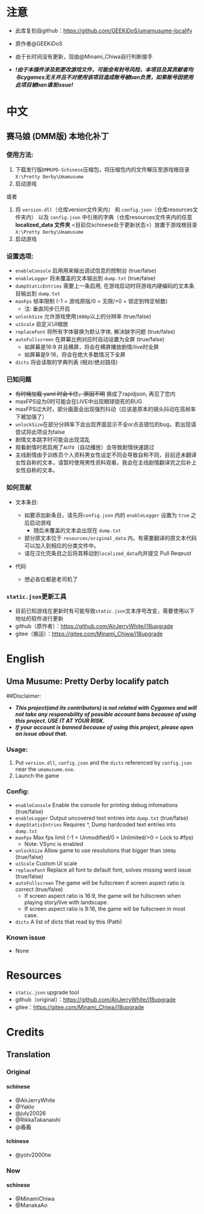 # 注意
- 此库复刻自github：https://github.com/GEEKiDoS/umamusume-localify
- 原作者@GEEKiDoS
- 由于长时间没有更新，现由@Minami_Chiwa自行判断接手

-  **_!由于本插件涉及到更改游戏文件，可能会有封号风险，本项目及其贡献者均与cygames无关并且不对使用该项目造成账号被ban负责，如果账号因使用此项目被ban请发issue!_** 

# 中文
## 赛马娘 (DMM版) 本地化补丁

### 使用方法:
1. 下载发行版`DMMUPD-Schinese`压缩包，将压缩包内的文件解压至游戏根目录`X:\Pretty Derby\Umamusume`
2. 启动游戏

或者

1. 将 `version.dll`（仓库version文件夹内） 和 `config.json`（仓库resources文件夹内） 以及 `config.json` 中引用的字典（仓库resources文件夹内的任意 **localized_data 文件夹**  <目前仅schinese处于更新状态>）放置于游戏根目录 `X:\Pretty Derby\Umamusume` 
2. 启动游戏

### 设置选项:
- `enableConsole` 启用用来输出调试信息的控制台 (true/false)
- `enableLogger` 将未覆盖的文本输出到 `dump.txt` (true/false)
- `dumpStaticEntries` 需要上一条启用, 在游戏启动时将游戏内硬编码的文本条目输出到 `dump.txt`
- `maxFps` 帧率限制 (-1 = 游戏原版/0 = 无限/>0 = 锁定到特定帧数)
    - 注: 垂直同步已开启
- `unlockSize` 允许游戏使用`1080p`以上的分辨率 (true/false)
- `uiScale` 自定义UI缩放
- `replaceFont` 将所有字体替换为默认字体, 解决缺字问题 (true/false)
- `autoFullscreen` 在屏幕比例对应时自动设置为全屏 (true/false)
    - 如屏幕是16:9 并且横屏，将会在横屏播放剧情/live时全屏
    - 如屏幕是9:16，将会在绝大多数情况下全屏
- `dicts` 将会读取的字典列表 (相对/绝对路径)

### 已知问题
- ~~有时候加载 yaml 时会卡住，原因不明~~ 换成了rapidjson, 再见了您内
- maxFPS设为0时可能会在LIVE中出现眼球锁死的BUG
- maxFPS过大时，部分画面会出现强烈抖动（应该是原本的镜头抖动在高帧率下被加强了）
- `unlockSize`在部分分辨率下会出现界面显示不全or点击错位的bug，若出现请尝试将此项设为false
- 剧情文本跳字时可能会出现混乱
- 观看剧情时若启用了`AUTO`（自动播放）会导致剧情快速跳过
- 主线剧情由于训练员个人资料男女性设定不同会导致自称不同，目前还未翻译女性自称的文本，请暂时使用男性资料观看，我会在主线剧情翻译完之后补上女性自称的文本。

### 如何贡献
 - 文本条目: 
    - 如要添加新条目，请先将`config.json` 内的 `enableLogger` 设置为 `true` 之后启动游戏
        - 随后未覆盖的文本会出现在 `dump.txt`
    - 部分原文本位于 `resources/original_data` 内，有需要翻译的原文本代码可以加入到相应的分类文件中。
    - 请在汉化完条目之后将其移动到`localized_data`内并提交 Pull Reqeust
    
 - 代码
    - 想必各位都是老司机了

### `static.json`更新工具
- 目前已知游戏在更新时有可能导致`static.json`文本序号改变，需要使用以下地址的软件进行更新
- github（原作者）：https://github.com/AirJerryWhite/i18upgrade
- gitee（搬运）：https://gitee.com/Minami_Chiwa/i18upgrade


# English
## Uma Musume: Pretty Derby localify patch

##Disclaimer: 
- **_This project(and its contributors) is not related with Cygames and will not take any responsbility of possible account bans because of using this project. USE IT AT YOUR RISK._** 
- **_If your account is banned because of using this project, please open an issue about that._** 

### Usage:
1. Put `version.dll`, `config.json` and the `dicts` referenced by `config.json` near the `umamusume.exe`.
2. Launch the game

### Config:
- `enableConsole` Enable the console for printing debug infomations (true/false)
- `enableLogger` Output uncovered text entries into `dump.txt` (true/false)
- `dumpStaticEntries` Requires ^, Dump hardcoded text entries into `dump.txt`
- `maxFps` Max fps limit (-1 = Unmodified/0 = Unlimited/>0 = Lock to #fps)
    - Note: VSync is enabled
- `unlockSize` Allow game to use resolutions that bigger than `1080p` (true/false)
- `uiScale` Custom UI scale
- `replaceFont` Replace all font to default font, solves missing word issue (true/false)
- `autoFullscreen` The game will be fullscreen if screen aspect ratio is correct (true/false)
    - If screen aspect ratio is 16:9, the game will be fullscreen when playing story/live with landscape.
    - If screen aspect ratio is 9:16, the game will be fullscreen in most case.
- `dicts` A list of dicts that read by this (Path)

### Known issue
- None

# Resources
- `static.json` upgrade tool 
- github（original）：https://github.com/AirJerryWhite/i18upgrade
- gitee：https://gitee.com/Minami_Chiwa/i18upgrade

# Credits
## Translation
### Original
#### schinese
- @AirJerryWhite
- @Yaklo
- @july20026
- @RikkaTakanaishi
- @羲羲
#### tchinese
- @yotv2000tw

### Now
#### schinese
- @MinamiChiwa
- @ManakaAo

